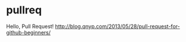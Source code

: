 pullreq
=======
Hello, Pull Request!
http://blog.qnyp.com/2013/05/28/pull-request-for-github-beginners/